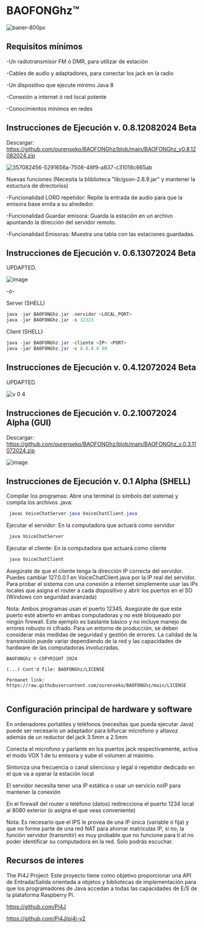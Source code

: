<h1>BAOFONGhz™</h1>

![baner-800px](https://github.com/ourenseko/BAOFONGhz/assets/25538565/2f8f2af3-63df-4168-862d-042b93d8f30c)


Requisitos mínimos
---

-Un radiotransmisor FM ó DMR, para utilizar de estación

-Cables de audio y adaptadores, para conectar los jack en la radio

-Un dispositivo que ejecute mínimo Java 8

-Conexión a internet ó red local potente

-Conocimientos mínimos en redes

Instrucciones de Ejecución v. 0.8.12082024 Beta
---
Descargar:  https://github.com/ourenseko/BAOFONGhz/blob/main/BAOFONGhz_v0.8.12082024.zip

![357082456-5291656a-7508-48f9-a837-c31018c665ab](https://github.com/user-attachments/assets/a92f4d86-e195-4b25-8638-fd5fb128761f)



Nuevas funciones (Necesita la bliblioteca "lib/gson-2.8.9.jar" y mantener la estuctura de directorios)

-Funcionalidad LORO repetidor: Repite la entrada de audio para que la emisora base emita a su alrededor.

-Funcionalidad Guardar emisora: Guarda la estación en un archivo apuntando la dirección del servidor remoto.

-Funcionalidad Emisoras: Muestra una tabla con las estaciones guardadas.





Instrucciones de Ejecución v. 0.6.13072024 Beta
---

UPDAPTED.


![image](https://github.com/user-attachments/assets/1c54c7cc-5590-4186-8757-df7f8cddc90f)

-ó-

Server (SHELL)
```Java
java -jar BAOFONGhz.jar -servidor <LOCAL_PORT>
java -jar BAOFONGhz.jar -s 32323
```

Client (SHELL)
```Java
java -jar BAOFONGhz.jar -cliente <IP> <PORT>
java -jar BAOFONGhz.jar -c 8.8.8.8 80
```

Instrucciones de Ejecución v. 0.4.12072024 Beta
---

UPDAPTED.

![v  0 4](https://github.com/ourenseko/BAOFONGhz/assets/25538565/380a0b2f-3e36-4820-9c4b-0ffe59d87592)

 
Instrucciones de Ejecución v. 0.2.10072024 Alpha (GUI)
---

Descargar: https://github.com/ourenseko/BAOFONGhz/blob/main/BAOFONGhz_v.0.3.11072024.zip

![image](https://github.com/ourenseko/BAOFONGhz/assets/25538565/db09cb01-b0ea-49e3-95cf-873e0fa551a8)



Instrucciones de Ejecución v. 0.1 Alpha (SHELL)
---
Compilar los programas: Abre una terminal (o símbolo del sistema) y compila los archivos .java:

```Java
 javac VoiceChatServer.java VoiceChatClient.java
```

Ejecutar el servidor: En la computadora que actuará como servidor

```Java 
 java VoiceChatServer
```

Ejecutar el cliente: En la computadora que actuará como cliente
```Java
 java VoiceChatClient
```

Asegúrate de que el cliente tenga la dirección IP correcta del servidor. Puedes cambiar 127.0.0.1 en VoiceChatClient.java por la IP real del servidor. Para probar el sistema con una conexión a internet simplemente usar las IPs locales que asigna el router a cada dispositivo y abrir los puertos en el SO (Windows con seguridad avanzada)



Nota:
Ambos programas usan el puerto 12345. Asegúrate de que este puerto esté abierto en ambas computadoras y no esté bloqueado por ningún firewall.
Este ejemplo es bastante básico y no incluye manejo de errores robusto ni cifrado. Para un entorno de producción, se deben considerar más medidas de seguridad y gestión de errores.
La calidad de la transmisión puede variar dependiendo de la red y las capacidades de hardware de las computadoras involucradas.




```Licencia de uso, not comercial purporses
BAOFONGhz ©️ COPYRIGHT 2024

(...) Cont'd file: BAOFONGhz/LICENSE

Permanet link: https://raw.githubusercontent.com/ourenseko/BAOFONGhz/main/LICENSE


```


Configuración principal de hardware y software 
---

En ordenadores portatiles y teléfonos (necesitas que pueda ejecutar Java) puede ser necesario un adaptador para bifurcar microfono y altavoz además de un reductor del jack 3.5mm a 2.5mm

Conecta el microfono y parlante en los puertos jack respectivamente, activa el modo VOX 1 de tu emisora y sube el volumen al máximo.

Sintoniza una frecuencia o canal silencioso y legal ó repetidor dedicado en el que va a operar la estación local

El servidor necesita tener una IP estática o usar un servicio noIP para mantener la conexión

En el firewall del router o teléfono (datos) redirecciona el puerto 1234 local al 8080 exterior (o asigna el que veas conveniente)

Nota: Es necesario que el IPS le provea de una IP única (variable ó fija) y que no forme parte de una red NAT para ahorrar matriculas IP, si no, la función servidor (transmitir) es muy probable que no funcione para tí al no poder identificar su computadora en la red. Solo podrás escuchar.


Recursos de interes
--

The Pi4J Project: Este proyecto tiene como objetivo proporcionar una API de Entrada/Salida orientada a objetos y bibliotecas de implementación para que los programadores de Java accedan a todas las capacidades de E/S de la plataforma Raspberry Pi.

https://github.com/Pi4J

https://github.com/Pi4J/pi4j-v2



